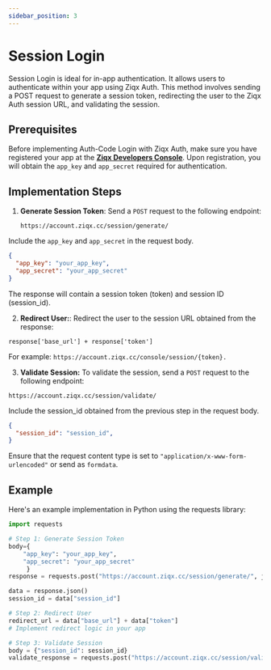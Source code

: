 ```yaml
---
sidebar_position: 3
---
```


# Session Login

Session Login is ideal for in-app authentication. It allows users to authenticate within your app using Ziqx Auth. This method involves sending a POST request to generate a session token, redirecting the user to the Ziqx Auth session URL, and validating the session.

## Prerequisites

Before implementing Auth-Code Login with Ziqx Auth, make sure you have registered your app at the **[Ziqx Developers Console](https://developers.ziqx.cc)**. Upon registration, you will obtain the `app_key` and `app_secret` required for authentication.

## Implementation Steps

1. **Generate Session Token**:
   Send a `POST` request to the following endpoint:
   ```
   https://account.ziqx.cc/session/generate/
   ```
Include the `app_key` and `app_secret` in the request body.
```json
{
  "app_key": "your_app_key",
  "app_secret": "your_app_secret"
}
```

The response will contain a session token (token) and session ID (session_id).

2. **Redirect User:**:
Redirect the user to the session URL obtained from the response:
```
response['base_url'] + response['token']
```
For example: `https://account.ziqx.cc/console/session/{token}.`

3. **Validate Session:**
To validate the session, send a `POST` request to the following endpoint:
```
https://account.ziqx.cc/session/validate/
```
Include the session_id obtained from the previous step in the request body.

```json
{
  "session_id": "session_id",
}

```

Ensure that the request content type is set to `"application/x-www-form-urlencoded"` or send as `formdata`.

## Example
Here's an example implementation in Python using the requests library:

```python
import requests

# Step 1: Generate Session Token
body={
    "app_key": "your_app_key", 
    "app_secret": "your_app_secret"
     }
response = requests.post("https://account.ziqx.cc/session/generate/", json=body)

data = response.json()
session_id = data["session_id"]

# Step 2: Redirect User
redirect_url = data["base_url"] + data["token"]
# Implement redirect logic in your app

# Step 3: Validate Session
body = {"session_id": session_id}
validate_response = requests.post("https://account.ziqx.cc/session/validate/", json=body)

```
